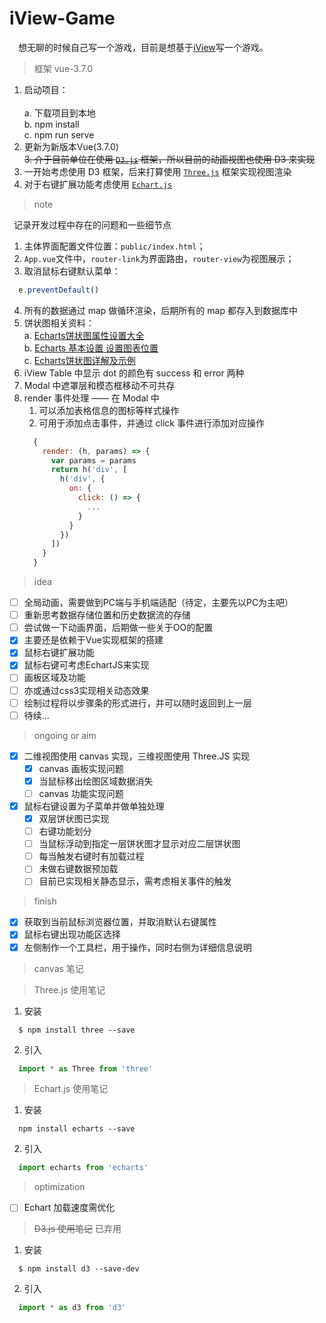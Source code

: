 # iView-Game

&emsp;想无聊的时候自己写一个游戏，目前是想基于[iView](https://www.iviewui.com/)写一个游戏。

> 框架 vue-3.7.0

1. 启动项目：<br/>  
  a. 下载项目到本地 <br />
  b. npm install <br />
  c. npm run serve <br />
2. 更新为新版本Vue(3.7.0)<br/>
~~3. 介于目前单位在使用 [`D3.js`](https://d3js.org/) 框架，所以目前的动画视图也使用 D3 来实现~~
3. 一开始考虑使用 D3 框架，后来打算使用 [`Three.js`](https://threejs.org/) 框架实现视图渲染
4. 对于右键扩展功能考虑使用 [`Echart.js`](https://echarts.baidu.com/index.html)

> note

&ensp;记录开发过程中存在的问题和一些细节点
1. 主体界面配置文件位置：`public/index.html`；
2. `App.vue`文件中，`router-link`为界面路由，`router-view`为视图展示；
3. 取消鼠标右键默认菜单：
``` javascript
  e.preventDefault()
```
4. 所有的数据通过 map 做循环渲染，后期所有的 map 都存入到数据库中
5. 饼状图相关资料：<br />
  a. [Echarts饼状图属性设置大全](https://blog.csdn.net/sleepwalker_1992/article/details/82532210)<br />
  b. [Echarts 基本设置 设置图表位置](https://www.jianshu.com/p/3cf80b96a65d)<br />
  c. [Echarts饼状图详解及示例](https://blog.csdn.net/qq_21386275/article/details/78842286)<br />
6. iView Table 中显示 dot 的颜色有 success 和 error 两种
7. Modal 中遮罩层和模态框移动不可共存
8. render 事件处理 —— 在 Modal 中
    1. 可以添加表格信息的图标等样式操作
    2. 可用于添加点击事件，并通过 click 事件进行添加对应操作
    ``` javascript
      {
        render: (h, params) => {
          var params = params
          return h('div', [
            h('div', {
              on: {
                click: () => {
                  ...
                }
              }
            })
          ])
        }
      }
    ```

> idea

- [ ] 全局动画，需要做到PC端与手机端适配（待定，主要先以PC为主吧）
- [ ] 重新思考数据存储位置和历史数据流的存储
- [ ] 尝试做一下动画界面，后期做一些关于OO的配置
- [x] 主要还是依赖于Vue实现框架的搭建
- [x] 鼠标右键扩展功能
- [x] 鼠标右键可考虑EchartJS来实现
- [ ] 画板区域及功能
- [ ] 亦或通过css3实现相关动态效果
- [ ] 绘制过程将以步骤条的形式进行，并可以随时返回到上一层
- [ ] 待续...

> ongoing or aim

- [x] 二维视图使用 canvas 实现，三维视图使用 Three.JS 实现
  - [x] canvas 画板实现问题
  - [x] 当鼠标移出绘图区域数据消失
  - [ ] canvas 功能实现问题 
- [x] 鼠标右键设置为子菜单并做单独处理
  - [x] 双层饼状图已实现
  - [ ] 右键功能划分
  - [ ] 当鼠标浮动到指定一层饼状图才显示对应二层饼状图
  - [ ] 每当触发右键时有加载过程
  - [ ] 未做右键数据预加载
  - [ ] 目前已实现相关静态显示，需考虑相关事件的触发

> finish

- [x] 获取到当前鼠标浏览器位置，并取消默认右键属性
- [x] 鼠标右键出现功能区选择
- [x] 左侧制作一个工具栏，用于操作，同时右侧为详细信息说明

> canvas 笔记

> Three.js 使用笔记

1. 安装
``` node
  $ npm install three --save
```
2. 引入
``` javascript
  import * as Three from 'three'
```

> Echart.js 使用笔记

1. 安装
``` node
  npm install echarts --save
```
2. 引入
``` javascript
  import echarts from 'echarts'
```

> optimization

- [ ] Echart 加载速度需优化

> ~~D3.js 使用笔记~~ 已弃用

1. 安装
``` node
  $ npm install d3 --save-dev
```
2. 引入
``` javascript
  import * as d3 from 'd3'
```

